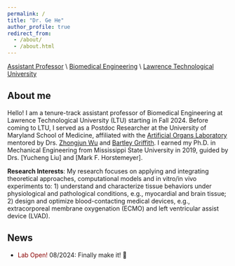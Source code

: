 ```yaml
---
permalink: /
title: "Dr. Ge He"
author_profile: true
redirect_from: 
  - /about/
  - /about.html
---
```


[Assistant Professor]() \\
[Biomedical Engineering](https://ltu.edu/engineering/biomedical-engineering/) \\
[Lawrence Technological University](https://ltu.edu/)

## About me
Hello! I am a tenure-track assistant professor of Biomedical Engineering at Lawrence Technological University (LTU) starting in Fall 2024. Before coming to LTU, I served as a Postdoc Researcher at the University of Maryland School of Medicine, affiliated with the [Artificial Organs Laboratory](https://www.umms.org/ummc/pros/gme/residency/cardiothoracic-surgery/training/research) mentored by Drs. [Zhongjun Wu](https://www.medschool.umaryland.edu/profiles/wu-zhongjun-jon/) and [Bartley Griffith](https://www.medschool.umaryland.edu/profiles/griffith-bartley/). I earned my Ph.D. in Mechanical Engineering from Mississippi State University in 2019, guided by Drs. [Yucheng Liu] and [Mark F. Horstemeyer]. 

**Research Interests**: My research focuses on applying and integrating theoretical approaches, computational models and in vitro/in vivo experiments to: 1) understand and characterize tissue behaviors under physiological and pathological conditions, e.g., myocardial and brain tissue; 2) design and optimize blood-contacting medical devices, e.g., extracorporeal membrane oxygenation (ECMO) and left ventricular assist device (LVAD). 

## News 
- <span style="color:darkred"> Lab Open! </span> 08/2024: Finally make it! 🎉
  
<script type='text/javascript' id='mapmyvisitors' src='https://mapmyvisitors.com/map.js?cl=ffffff&w=300&t=tt&d=NgCsEhprGMbQQi7i6CVatDcJC_fV9M0DSMTIwqDL_2Y'></script>
